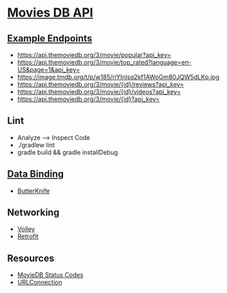 # [Movies DB API](https://www.themoviedb.org/documentation/api)

## [Example Endpoints](https://developers.themoviedb.org/3/getting-started/introduction)

- https://api.themoviedb.org/3/movie/popular?api_key=
- https://api.themoviedb.org/3/movie/top_rated?language=en-US&page=1&api_key=
- https://image.tmdb.org/t/p/w185/riYInlsq2kf1AWoGm80JQW5dLKp.jpg
- https://api.themoviedb.org/3/movie/{id}/reviews?api_key=
- https://api.themoviedb.org/3/movie/{id}/videos?api_key=
- https://api.themoviedb.org/3/movie/{id}?api_key=

## Lint

- Analyze --> Inspect Code
- ./gradlew lint
- gradle build && gradle installDebug

## [Data Binding](https://developer.android.com/topic/libraries/data-binding)

- [ButterKnife](https://jakewharton.github.io/butterknife/)

## Networking

- [Volley](https://www.geeksforgeeks.org/volley-library-in-android/)
- [Retrofit](https://square.github.io/retrofit/)

## Resources

- [MovieDB Status Codes](https://www.themoviedb.org/documentation/api/status-codes)
- [URLConnection](https://developer.android.com/reference/java/net/URLConnection)

